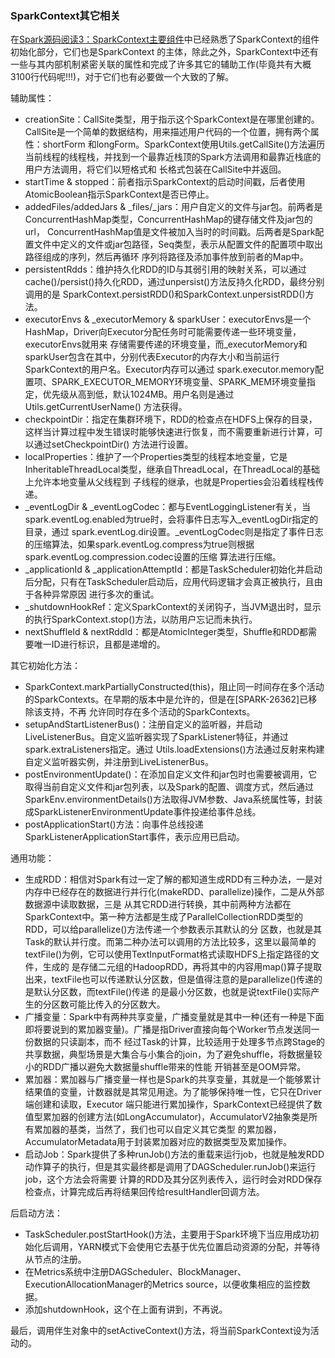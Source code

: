 ### SparkContext其它相关

在[Spark源码阅读3：SparkContext主要组件](../master/docs/sparkcontext-components.md)中已经熟悉了SparkContext的组件初始化部分，它们也是SparkContext
的主体，除此之外，SparkContext中还有一些与其内部机制紧密关联的属性和完成了许多其它的辅助工作(毕竟共有大概3100行代码呢!!!)，对于它们也有必要做一个大致的了解。

辅助属性：
  * creationSite：CallSite类型，用于指示这个SparkContext是在哪里创建的。CallSite是一个简单的数据结构，用来描述用户代码的一个位置，拥有两个属性：shortForm
  和longForm。SparkContext使用Utils.getCallSite()方法遍历当前线程的线程栈，并找到一个最靠近栈顶的Spark方法调用和最靠近栈底的用户方法调用，将它们以短格式和
  长格式包装在CallSite中并返回。
  * startTime & stopped：前者指示SparkContext的启动时间戳，后者使用AtomicBoolean指示SparkContext是否已停止。
  * addedFiles/addedJars & _files/_jars：用户自定义的文件与jar包。前两者是ConcurrentHashMap类型，ConcurrentHashMap的键存储文件及jar包的url，
  ConcurrentHashMap值是文件被加入当时的时间戳。后两者是Spark配置文件中定义的文件或jar包路径，Seq类型，表示从配置文件的配置项中取出路径组成的序列，然后再循环
  序列将路径及添加事件放到前者的Map中。
  * persistentRdds：维护持久化RDD的ID与其弱引用的映射关系，可以通过cache()/persist()持久化RDD，通过unpersist()方法反持久化RDD，最终分别调用的是
  SparkContext.persistRDD()和SparkContext.unpersistRDD()方法。
  * executorEnvs & _executorMemory & sparkUser：executorEnvs是一个HashMap，Driver向Executor分配任务时可能需要传递一些环境变量，executorEnvs就用来
  存储需要传递的环境变量，而_executorMemory和sparkUser包含在其中，分别代表Executor的内存大小和当前运行SparkContext的用户名。Executor内存可以通过
  spark.executor.memory配置项、SPARK_EXECUTOR_MEMORY环境变量、SPARK_MEM环境变量指定，优先级从高到低，默认1024MB。用户名则是通过Utils.getCurrentUserName()
  方法获得。
  * checkpointDir：指定在集群环境下，RDD的检查点在HDFS上保存的目录，这样当计算过程中发生错误时能够快速进行恢复，而不需要重新进行计算，可以通过setCheckpointDir()
  方法进行设置。
  * localProperties：维护了一个Properties类型的线程本地变量，它是InheritableThreadLocal类型，继承自ThreadLocal，在ThreadLocal的基础上允许本地变量从父线程到
  子线程的继承，也就是Properties会沿着线程栈传递。
  * _eventLogDir & _eventLogCodec：都与EventLoggingListener有关，当spark.eventLog.enabled为true时，会将事件日志写入_eventLogDir指定的目录，通过
  spark.eventLog.dir设置。_eventLogCodec则是指定了事件日志的压缩算法，如果spark.eventLog.compress为true则根据spark.eventLog.compression.codec设置的压缩
  算法进行压缩。
  * _applicationId & _applicationAttemptId：都是TaskScheduler初始化并启动后分配，只有在TaskScheduler启动后，应用代码逻辑才会真正被执行，且由于各种异常原因
  进行多次的重试。
  * _shutdownHookRef：定义SparkContext的关闭钩子，当JVM退出时，显示的执行SparkContext.stop()方法，以防用户忘记而未执行。
  * nextShuffleId & nextRddId：都是AtomicInteger类型，Shuffle和RDD都需要唯一ID进行标识，且都是递增的。

其它初始化方法：
  * SparkContext.markPartiallyConstructed(this)，阻止同一时间存在多个活动的SparkContexts。在早期的版本中是允许的，但是在[SPARK-26362]已移除该支持，不再
  允许同时存在多个活动的SparkContexts。
  * setupAndStartListenerBus()：注册自定义的监听器，并启动LiveListenerBus。自定义监听器实现了SparkListener特征，并通过spark.extraListeners指定。通过
  Utils.loadExtensions()方法通过反射来构建自定义监听器实例，并注册到LiveListenerBus。
  * postEnvironmentUpdate()：在添加自定义文件和jar包时也需要被调用，它取得当前自定义文件和jar包列表，以及Spark的配置、调度方式，然后通过
  SparkEnv.environmentDetails()方法取得JVM参数、Java系统属性等，封装成SparkListenerEnvironmentUpdate事件投递给事件总线。
  * postApplicationStart()方法：向事件总线投递SparkListenerApplicationStart事件，表示应用已启动。

通用功能：
  * 生成RDD：相信对Spark有过一定了解的都知道生成RDD有三种办法，一是对内存中已经存在的数据进行并行化(makeRDD、parallelize)操作，二是从外部数据源中读取数据，三是
  从其它RDD进行转换，其中前两种方法都在SparkContext中。第一种方法都是生成了ParallelCollectionRDD类型的RDD，可以给parallelize()方法传递一个参数表示其默认的分
  区数，也就是其Task的默认并行度。而第二种办法可以调用的方法比较多，这里以最简单的textFile()为例，它可以使用TextInputFormat格式读取HDFS上指定路径的文件，生成的
  是存储二元组的HadoopRDD，再将其中的内容用map()算子提取出来，textFile也可以传递默认分区数，但是值得注意的是parallelize()传递的是默认分区数，而textFile()传递
  的是最小分区数，也就是说textFile()实际产生的分区数可能比传入的分区数大。
  * 广播变量：Spark中有两种共享变量，广播变量就是其中一种(还有一种是下面即将要说到的累加器变量)。广播是指Driver直接向每个Worker节点发送同一份数据的只读副本，而不
  经过Task的计算，比较适用于处理多节点跨Stage的共享数据，典型场景是大集合与小集合的join，为了避免shuffle，将数据量较小的RDD广播以避免大数据量shuffle带来的性能
  开销甚至是OOM异常。
  * 累加器：累加器与广播变量一样也是Spark的共享变量，其就是一个能够累计结果值的变量，计数器就是其常见用途。为了能够保持唯一性，它只在Driver端创建和读取，Executor
  端只能进行累加操作，SparkContext已经提供了数值型累加器的创建方法(如LongAccumulator)，AccumulatorV2抽象类是所有累加器的基类，当然了，我们也可以自定义其它类型
  的累加器，AccumulatorMetadata用于封装累加器对应的数据类型及累加操作。
  * 启动Job：Spark提供了多种runJob()方法的重载来运行job，也就是触发RDD动作算子的执行，但是其实最终都是调用了DAGScheduler.runJob()来运行job，这个方法会将需要
  计算的RDD及其分区列表传入，运行时会对RDD保存检查点，计算完成后再将结果回传给resultHandler回调方法。

后启动方法：
  * TaskScheduler.postStartHook()方法，主要用于Spark环境下当应用成功初始化后调用，YARN模式下会使用它去基于优先位置启动资源的分配，并等待从节点的注册。
  * 在Metrics系统中注册DAGScheduler、BlockManager、ExecutionAllocationManager的Metrics source，以便收集相应的监控数据。
  * 添加shutdownHook，这个在上面有讲到，不再说。

最后，调用伴生对象中的setActiveContext()方法，将当前SparkContext设为活动的。
